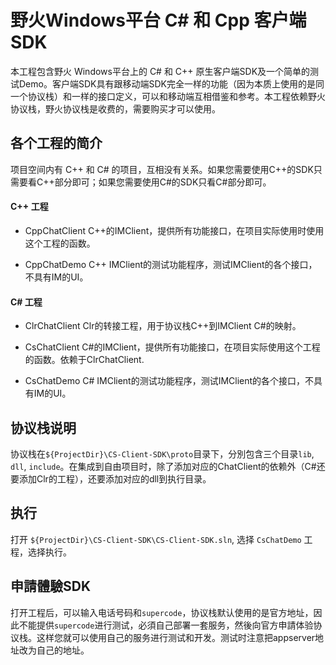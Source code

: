 # 野火Windows平台 C# 和 Cpp 客户端SDK
本工程包含野火 Windows平台上的 C# 和 C++ 原生客户端SDK及一个简单的测试Demo。客户端SDK具有跟移动端SDK完全一样的功能（因为本质上使用的是同一个协议栈）和一样的接口定义，可以和移动端互相借鉴和参考。本工程依赖野火协议栈，野火协议栈是收费的，需要购买才可以使用。

## 各个工程的简介
项目空间内有 C++ 和 C# 的项目，互相没有关系。如果您需要使用C++的SDK只需要看C++部分即可；如果您需要使用C#的SDK只看C#部分即可。

#### C++ 工程
* CppChatClient C++的IMClient，提供所有功能接口，在项目实际使用时使用这个工程的函数。

* CppChatDemo C++ IMClient的测试功能程序，测试IMClient的各个接口，不具有IM的UI。

#### C# 工程
* ClrChatClient Clr的转接工程，用于协议栈C++到IMClient C#的映射。

* CsChatClient C#的IMClient，提供所有功能接口，在项目实际使用这个工程的函数。依赖于ClrChatClient.

* CsChatDemo C# IMClient的测试功能程序，测试IMClient的各个接口，不具有IM的UI。

## 协议栈说明
协议栈在```${ProjectDir}\CS-Client-SDK\proto```目录下，分別包含三个目录```lib```, ```dll```, ```include```。在集成到自由项目时，除了添加对应的ChatClient的依赖外（C#还要添加Clr的工程），还要添加对应的dll到执行目录。

## 执行
打开 ```${ProjectDir}\CS-Client-SDK\CS-Client-SDK.sln```, 选择 ```CsChatDemo``` 工程，选择执行。

## 申請體驗SDK
打开工程后，可以输入电话号码和```supercode```，协议栈默认使用的是官方地址，因此不能提供```supercode```进行测试，必須自己部署一套服务，然後向官方申請体验协议栈。这样您就可以使用自己的服务进行测试和开发。测试时注意把appserver地址改为自己的地址。
